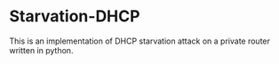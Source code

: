 # Starvation-DHCP

This is an implementation of DHCP starvation attack on a private router written in python.
